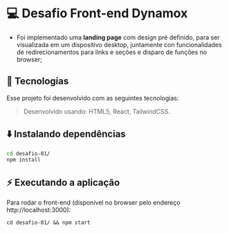 # 💻 Desafio Front-end Dynamox

- Foi implementado uma **landing page** com design pré definido, para ser visualizada em um dispositivo desktop, juntamente con funcionalidades de redirecionamentos para links e seções e disparo de funções no browser;

## 🚀 Tecnologias
Esse projeto foi desenvolvido com as seguintes tecnologias:

> Desenvolvido usando: HTML5, React, TailwindCSS. 


## ⬇️ Instalando dependências

  ```bash
  cd desafio-01/
  npm install
  ``` 

## ⚡ Executando a aplicação

Para rodar o front-end (disponível no browser pelo endereço http://localhost:3000):

  ```
  cd desafio-01/ && npm start
  ```

</table>

